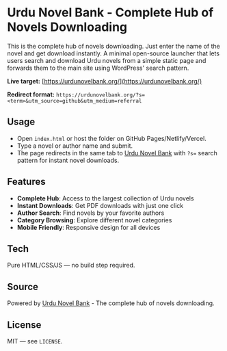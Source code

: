 # Urdu Novel Bank - Complete Hub of Novels Downloading

This is the complete hub of novels downloading. Just enter the name of the novel and get download instantly. A minimal open-source launcher that lets users search and download Urdu novels from a simple static page and forwards them to the main site using WordPress' search pattern.

**Live target:** [https://urdunovelbank.org/](https://urdunovelbank.org/)

**Redirect format:** `https://urdunovelbank.org/?s=<term>&utm_source=github&utm_medium=referral`

## Usage
- Open `index.html` or host the folder on GitHub Pages/Netlify/Vercel.
- Type a novel or author name and submit.
- The page redirects in the same tab to [Urdu Novel Bank](https://urdunovelbank.org/) with `?s=` search pattern for instant novel downloads.

## Features
- **Complete Hub**: Access to the largest collection of Urdu novels
- **Instant Downloads**: Get PDF downloads with just one click
- **Author Search**: Find novels by your favorite authors
- **Category Browsing**: Explore different novel categories
- **Mobile Friendly**: Responsive design for all devices

## Tech
Pure HTML/CSS/JS — no build step required.

## Source
Powered by [Urdu Novel Bank](https://urdunovelbank.org/) - The complete hub of novels downloading.

## License
MIT — see `LICENSE`.
